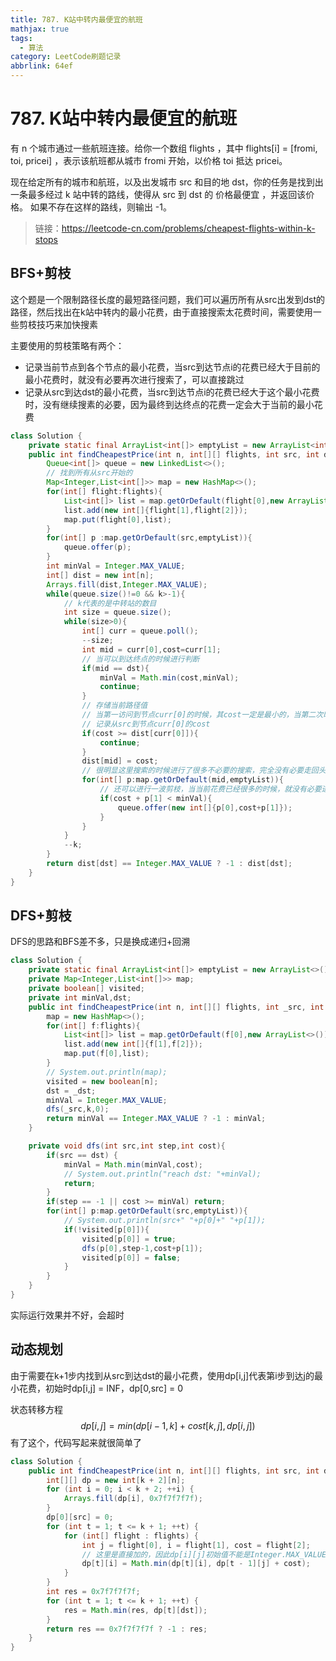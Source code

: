```yaml
---
title: 787. K站中转内最便宜的航班
mathjax: true
tags:
  - 算法
category: LeetCode刷题记录
abbrlink: 64ef
---
```

# 787. K站中转内最便宜的航班

有 n 个城市通过一些航班连接。给你一个数组 flights ，其中 flights[i] = [fromi, toi, pricei] ，表示该航班都从城市 fromi 开始，以价格 toi 抵达 pricei。

现在给定所有的城市和航班，以及出发城市 src 和目的地 dst，你的任务是找到出一条最多经过 k 站中转的路线，使得从 src 到 dst 的 价格最便宜 ，并返回该价格。 如果不存在这样的路线，则输出 -1。

> 链接：https://leetcode-cn.com/problems/cheapest-flights-within-k-stops

<!-- more -->

## BFS+剪枝

这个题是一个限制路径长度的最短路径问题，我们可以遍历所有从src出发到dst的路径，然后找出在k站中转内的最小花费，由于直接搜索太花费时间，需要使用一些剪枝技巧来加快搜素

主要使用的剪枝策略有两个：

- 记录当前节点到各个节点的最小花费，当src到达节点i的花费已经大于目前的最小花费时，就没有必要再次进行搜索了，可以直接跳过
- 记录从src到达dst的最小花费，当src到达节点i的花费已经大于这个最小花费时，没有继续搜素的必要，因为最终到达终点的花费一定会大于当前的最小花费

```java
class Solution {
    private static final ArrayList<int[]> emptyList = new ArrayList<int[]>();
    public int findCheapestPrice(int n, int[][] flights, int src, int dst, int k) {
        Queue<int[]> queue = new LinkedList<>();
        // 找到所有从src开始的
        Map<Integer,List<int[]>> map = new HashMap<>();
        for(int[] flight:flights){
            List<int[]> list = map.getOrDefault(flight[0],new ArrayList<int[]>());
            list.add(new int[]{flight[1],flight[2]});
            map.put(flight[0],list);
        }
        for(int[] p :map.getOrDefault(src,emptyList)){
            queue.offer(p);
        }
       	int minVal = Integer.MAX_VALUE;
        int[] dist = new int[n];
        Arrays.fill(dist,Integer.MAX_VALUE);
        while(queue.size()!=0 && k>-1){
            // k代表的是中转站的数目
            int size = queue.size();
            while(size>0){
                int[] curr = queue.poll();
                --size;
                int mid = curr[0],cost=curr[1];
                // 当可以到达终点的时候进行判断
                if(mid == dst){
                    minVal = Math.min(cost,minVal);
                    continue;
                }
                // 存储当前路径值
                // 当第一访问到节点curr[0]的时候，其cost一定是最小的，当第二次时一定会大于该值，说明就已经访问过了
                // 记录从src到节点curr[0]的cost
                if(cost >= dist[curr[0]]){
                    continue;
                }
                dist[mid] = cost;
                // 很明显这里搜索的时候进行了很多不必要的搜索，完全没有必要走回头路
                for(int[] p:map.getOrDefault(mid,emptyList)){
                    // 还可以进行一波剪枝，当当前花费已经很多的时候，就没有必要进行搜索了，再进行搜索也没有任何意义
                    if(cost + p[1] < minVal){
                        queue.offer(new int[]{p[0],cost+p[1]});
                    }
                }
            }
            --k;
        }
        return dist[dst] == Integer.MAX_VALUE ? -1 : dist[dst];
    }
}
```



## DFS+剪枝

DFS的思路和BFS差不多，只是换成递归+回溯

```java
class Solution {
    private static final ArrayList<int[]> emptyList = new ArrayList<>();
    private Map<Integer,List<int[]>> map;
    private boolean[] visited;
    private int minVal,dst;
    public int findCheapestPrice(int n, int[][] flights, int _src, int _dst, int k) {
        map = new HashMap<>();
        for(int[] f:flights){
            List<int[]> list = map.getOrDefault(f[0],new ArrayList<>());
            list.add(new int[]{f[1],f[2]});
            map.put(f[0],list);
        }
        // System.out.println(map);
        visited = new boolean[n];
        dst = _dst;
        minVal = Integer.MAX_VALUE;
        dfs(_src,k,0);
        return minVal == Integer.MAX_VALUE ? -1 : minVal;
    }

    private void dfs(int src,int step,int cost){
        if(src == dst) {
            minVal = Math.min(minVal,cost);
            // System.out.println("reach dst: "+minVal);
            return;
        }
        if(step == -1 || cost >= minVal) return;
        for(int[] p:map.getOrDefault(src,emptyList)){
            // System.out.println(src+" "+p[0]+" "+p[1]);
            if(!visited[p[0]]){
                visited[p[0]] = true;
                dfs(p[0],step-1,cost+p[1]);
                visited[p[0]] = false;
            }
        }
    }
}
```

实际运行效果并不好，会超时

## 动态规划

由于需要在k+1步内找到从src到达dst的最小花费，使用dp[i,j]代表第i步到达j的最小花费，初始时dp[i,j] = INF，dp[0,src] = 0

状态转移方程
$$
dp[i,j] = min(dp[i-1,k]+cost[k,j],dp[i,j])
$$
有了这个，代码写起来就很简单了

```java
class Solution {
    public int findCheapestPrice(int n, int[][] flights, int src, int dst, int k) {
        int[][] dp = new int[k + 2][n];
        for (int i = 0; i < k + 2; ++i) {
            Arrays.fill(dp[i], 0x7f7f7f7f);
        }
        dp[0][src] = 0;
        for (int t = 1; t <= k + 1; ++t) {
            for (int[] flight : flights) {
                int j = flight[0], i = flight[1], cost = flight[2];
                // 这里是直接加的，因此dp[i][j]初始值不能是Integer.MAX_VALUE，要不然就会溢出
                dp[t][i] = Math.min(dp[t][i], dp[t - 1][j] + cost);
            }
        }
        int res = 0x7f7f7f7f;
        for (int t = 1; t <= k + 1; ++t) {
            res = Math.min(res, dp[t][dst]);
        }
        return res == 0x7f7f7f7f ? -1 : res;
    }
}
```

